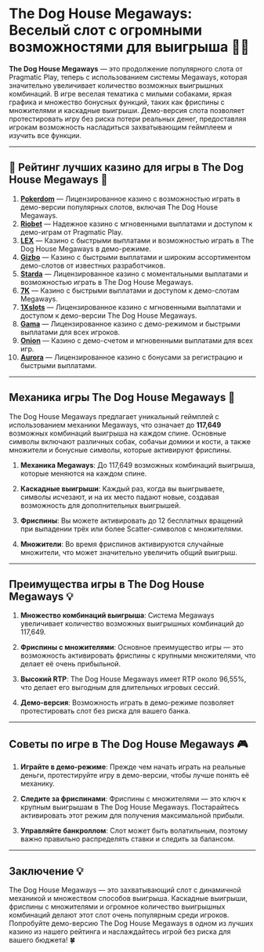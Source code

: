# The Dog House Megaways: Веселый слот с огромными возможностями для выигрыша 🎰🐾

**The Dog House Megaways** — это продолжение популярного слота от Pragmatic Play, теперь с использованием системы Megaways, которая значительно увеличивает количество возможных выигрышных комбинаций. В игре веселая тематика с милыми собаками, яркая графика и множество бонусных функций, таких как фриспины с множителями и каскадные выигрыши. Демо-версия слота позволяет протестировать игру без риска потери реальных денег, предоставляя игрокам возможность насладиться захватывающим геймплеем и изучить все функции.

---

## 🎲 Рейтинг лучших казино для игры в The Dog House Megaways 🎲

1. **[Pokerdom](https://brandplay.link/4k77v2yx)** — Лицензированное казино с возможностью играть в демо-версии популярных слотов, включая The Dog House Megaways.
2. **[Riobet](https://brandplay.link/7xBLTPyj)** — Надежное казино с мгновенными выплатами и доступом к демо-играм от Pragmatic Play.
3. **[LEX](https://brandplay.link/zW4hdDFV)** — Казино с быстрыми выплатами и возможностью играть в The Dog House Megaways в демо-режиме.
4. **[Gizbo](https://brandplay.link/bprXw4YV)** — Казино с быстрыми выплатами и широким ассортиментом демо-слотов от известных разработчиков.
5. **[Starda](https://brandplay.link/fB7xwRFL)** — Лицензированное казино с моментальными выплатами и возможностью играть в The Dog House Megaways.
6. **[7K](https://brandplay.link/BvQyFShp)** — Казино с быстрыми выплатами и доступом к демо-слотам Megaways.
7. **[1Xslots](https://brandplay.link/hSB1khtr)** — Лицензированное казино с мгновенными выплатами и доступом к демо-версии The Dog House Megaways.
8. **[Gama](https://brandplay.link/j6NMKsDz)** — Лицензированное казино с демо-режимом и быстрыми выплатами для всех игроков.
9. **[Onion](https://brandplay.link/zBGRVpQ9)** — Казино с демо-счетом и мгновенными выплатами для всех игр.
10. **[Aurora](https://10trafic-stat2.com/click/668546556bcc6313411604bd/6766/13032/subaccount)** — Лицензированное казино с бонусами за регистрацию и быстрыми выплатами.

---

## Механика игры The Dog House Megaways 🎯

The Dog House Megaways предлагает уникальный геймплей с использованием механики Megaways, что означает до **117,649** возможных комбинаций выигрыша на каждом спине. Основные символы включают различных собак, собачьи домики и кости, а также множители и бонусные символы, которые активируют фриспины.

1. **Механика Megaways**: До 117,649 возможных комбинаций выигрыша, которые меняются на каждом спине.
   
2. **Каскадные выигрыши**: Каждый раз, когда вы выигрываете, символы исчезают, и на их место падают новые, создавая возможность для дополнительных выигрышей.

3. **Фриспины**: Вы можете активировать до 12 бесплатных вращений при выпадении трёх или более Scatter-символов с множителями.

4. **Множители**: Во время фриспинов активируются случайные множители, что может значительно увеличить общий выигрыш.

---

## Преимущества игры в The Dog House Megaways 💡

1. **Множество комбинаций выигрыша**: Система Megaways увеличивает количество возможных выигрышных комбинаций до 117,649.
   
2. **Фриспины с множителями**: Основное преимущество игры — это возможность активировать фриспины с крупными множителями, что делает её очень прибыльной.

3. **Высокий RTP**: The Dog House Megaways имеет RTP около 96,55%, что делает его выгодным для длительных игровых сессий.

4. **Демо-версия**: Возможность играть в демо-режиме позволяет протестировать слот без риска для вашего банка.

---

## Советы по игре в The Dog House Megaways 🎮

1. **Играйте в демо-режиме**: Прежде чем начать играть на реальные деньги, протестируйте игру в демо-версии, чтобы лучше понять её механику.
   
2. **Следите за фриспинами**: Фриспины с множителями — это ключ к крупным выигрышам в The Dog House Megaways. Постарайтесь активировать этот режим для получения максимальной прибыли.

3. **Управляйте банкроллом**: Слот может быть волатильным, поэтому важно правильно распределять ставки и следить за балансом.

---

## Заключение 💡

The Dog House Megaways — это захватывающий слот с динамичной механикой и множеством способов выигрыша. Каскадные выигрыши, фриспины с множителями и огромное количество выигрышных комбинаций делают этот слот очень популярным среди игроков. Попробуйте демо-версию The Dog House Megaways в одном из лучших казино из нашего рейтинга и наслаждайтесь игрой без риска для вашего бюджета! 🍀
